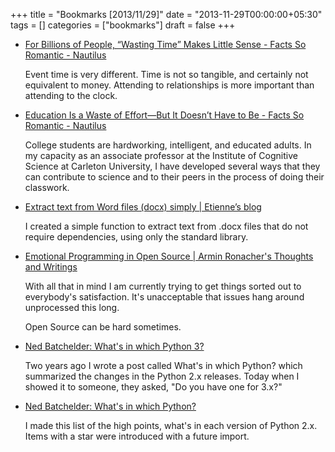 +++
title = "Bookmarks [2013/11/29]"
date = "2013-11-29T00:00:00+05:30"
tags = []
categories = ["bookmarks"]
draft = false
+++

-   [For Billions of People, “Wasting Time” Makes Little Sense - Facts So Romantic - Nautilus](http://nautil.us/blog/for-billions-of-people-wasting-time-makes-little-sense)

    Event time is very different. Time is not so tangible, and certainly
    not equivalent to money. Attending to relationships is more
    important than attending to the clock.

-   [Education Is a Waste of Effort—But It Doesn’t Have to Be - Facts So Romantic - Nautilus](http://nautil.us/blog/education-is-a-waste-of-effortbut-it-doesnt-have-to-be?utm_source=RSS_Feed&utm_medium=RSS&utm_campaign=RSS_Syndication)

    College students are hardworking, intelligent, and educated adults.
    In my capacity as an associate professor at the Institute of
    Cognitive Science at Carleton University, I have developed several
    ways that they can contribute to science and to their peers in the
    process of doing their classwork.

-   [Extract text from Word files (docx) simply | Etienne’s blog](http://etienned.github.io/posts/extract-text-from-word-docx-simply/)

    I created a simple function to extract text from .docx files that do
    not require dependencies, using only the standard library.

-   [Emotional Programming in Open Source | Armin Ronacher's Thoughts and Writings](http://lucumr.pocoo.org/2013/11/28/emotional-programming/)

    With all that in mind I am currently trying to get things sorted out
    to everybody's satisfaction. It's unacceptable that issues hang
    around unprocessed this long.

    Open Source can be hard sometimes.

-   [Ned Batchelder: What's in which Python 3?](http://nedbatchelder.com/blog/201310/whats_in_which_python_3.html)

    Two years ago I wrote a post called What's in which Python? which
    summarized the changes in the Python 2.x releases. Today when I
    showed it to someone, they asked, "Do you have one for 3.x?"

-   [Ned Batchelder: What's in which Python?](http://nedbatchelder.com/blog/201109/whats_in_which_python.html)

    I made this list of the high points, what's in each version of
    Python 2.x. Items with a star were introduced with a <span class="underline"><span class="underline">future</span></span>
    import.
